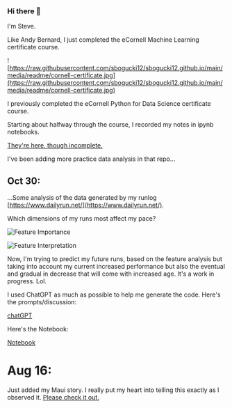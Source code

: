 ### Hi there 👋

I'm Steve. 

Like Andy Bernard, I just completed the eCornell Machine Learning certificate course.  

![https://raw.githubusercontent.com/sbogucki12/sbogucki12.github.io/main/media/readme/cornell-certificate.jpg](https://raw.githubusercontent.com/sbogucki12/sbogucki12.github.io/main/media/readme/cornell-certificate.jpg)


I previously completed the eCornell Python for Data Science certificate course.  

Starting about halfway through the course, I recorded my notes in ipynb notebooks.   

[They're here, though incomplete.](https://github.com/sbogucki12/datascience)

I've been adding more practice data analysis in that repo...

## Oct 30:

...Some analysis of the data generated by my runlog [https://www.dailyrun.net/](https://www.dailyrun.net/).  

Which dimensions of my runs most affect my pace? 

![Feature Importance](https://github.com/sbogucki12/sbogucki12/assets/29557043/bbeb97f4-87af-47ee-b1ac-60b9840cbe92)

![Feature Interpretation](https://github.com/sbogucki12/sbogucki12/assets/29557043/4f7c1da3-b100-4526-8a47-b3707c2e2969)

Now, I'm trying to predict my future runs, based on the feature analysis but taking into account my current increased performance but also the eventual and gradual in decrease that will come with increased age.  It's a work in progress.  Lol. 



I used ChatGPT as much as possible to help me generate the code.  Here's the prompts/discussion: 

[chatGPT](https://chat.openai.com/share/8285b4e1-8ef5-434d-a585-13bbdf5b0bfa)

Here's the Notebook: 

[Notebook](https://github.com/sbogucki12/workoutdata/blob/main/runlogoct272023-eda.ipynb)


# Aug 16:

Just added my Maui story.  I really put my heart into telling this exactly as I observed it.  [Please check it out.](https://bogoodski.com/maui.html)



 




